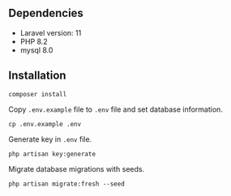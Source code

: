 ## Dependencies

-   Laravel version: 11
-   PHP 8.2
-   mysql 8.0

## Installation

```
composer install
```

Copy `.env.example` file to `.env` file and set database information.

```
cp .env.example .env
```

Generate key in `.env` file.

```
php artisan key:generate
```

Migrate database migrations with seeds.

```
php artisan migrate:fresh --seed
```
